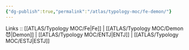```yaml
---
{"dg-publish":true,"permalink":"/atlas/typology-moc/fe-demon/"}
---
```


Links :: [[ATLAS/Typology MOC/Fe\|Fe]] | [[ATLAS/Typology MOC/Demon 😈\|Demon]] | [[ATLAS/Typology MOC/ENTJ\|ENTJ]] | [[ATLAS/Typology MOC/ESTJ\|ESTJ]]
